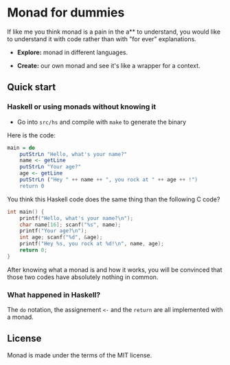 # Monad for dummies

If like me you think monad is a pain in the a** to understand, you
would like to understand it with code rather than with "for ever"
explanations.

* **Explore:** monad in different languages.

* **Create:** our own monad and see it's like a wrapper for a context.

## Quick start

### Haskell or using monads without knowing it

* Go into `src/hs` and compile with `make` to generate the binary

Here is the code:

```haskell
main = do  
    putStrLn "Hello, what's your name?"  
    name <- getLine  
    putStrLn "Your age?"  
    age <- getLine  
    putStrLn ("Hey " ++ name ++ ", you rock at " ++ age ++ !")
    return 0
```

You think this Haskell code does the same thing than the following C code?

```c
int main() {
    printf("Hello, what's your name?\n");
    char name[16]; scanf("%s", name);
    printf("Your age?\n");
    int age; scanf("%d", &age);
    printf("Hey %s, you rock at %d!\n", name, age);
    return 0;
}
```

After knowing what a monad is and how it works, you will be convinced that those
two codes have absolutely nothing in common.

### What happened in Haskell?

The ```do``` notation, the assignement ```<-``` and the ```return``` are all
implemented with a monad.

## License

Monad is made under the terms of the MIT license.
